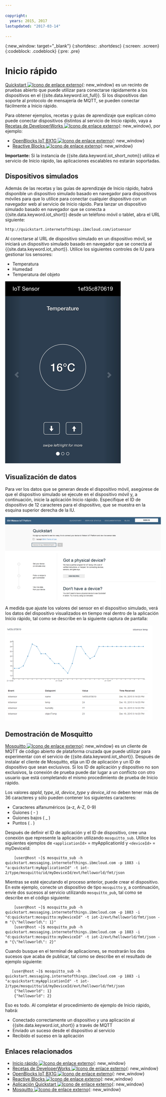 ```yaml
---

copyright:
  years: 2015, 2017
lastupdated: "2017-03-14"

---
```


{:new_window: target="_blank"}
{:shortdesc: .shortdesc}
{:screen: .screen}
{:codeblock: .codeblock}
{:pre: .pre}

# Inicio rápido

[Quickstart ![Icono de enlace externo](../../../../icons/launch-glyph.svg "Icono de enlace externo")](https://quickstart.internetofthings.ibmcloud.com/#/){: new_window} es un recinto de pruebas abierto que puede utilizar para conectarse rápidamente a los dispositivos en el {{site.data.keyword.iot_full}}. Si los dispositivos dan soporte al protocolo de mensajería de MQTT, se pueden conectar fácilmente a Inicio rápido.

Para obtener ejemplos, recetas y guías de aprendizaje que explican cómo puede conectar dispositivos distintos al servicio de Inicio rápido, vaya a [Recetas de DeveloperWorks ![Icono de enlace externo](../../../../icons/launch-glyph.svg "Icono de enlace externo")](https://developer.ibm.com/recipes/){: new_window}, por ejemplo:

- [OpenBlocks IoT BX1G ![Icono de enlace externo](../../../../icons/launch-glyph.svg "Icono de enlace externo")](https://developer.ibm.com/recipes/tutorials/openblocks-iot-bx1g-for-iot-foundation-quickstart/){: new_window}
- [Reactive Blocks ![Icono de enlace externo](../../../../icons/launch-glyph.svg "Icono de enlace externo")](https://developer.ibm.com/recipes/tutorials/reactive-blocks-and-java-to-iot-foundation-part-1-quickstart/){: new_window}


**Importante:** Si la instancia de {{site.data.keyword.iot_short_notm}} utiliza el servicio de Inicio rápido, las aplicaciones escalables no estarán soportadas.

## Dispositivos simulados

Además de las recetas y las guías de aprendizaje de Inicio rápido, habrá disponible un dispositivo simulado basado en navegador para dispositivos móviles para que lo utilice para conectar cualquier dispositivo con un navegador web al servicio de Inicio rápido. Para lanzar un dispositivo simulado basado en navegador que se conecta a {{site.data.keyword.iot_short}} desde un teléfono móvil o tablet, abra el URL siguiente:

```
http://quickstart.internetofthings.ibmcloud.com/iotsensor
```

Al conectarse al URL de dispositivo simulado en un dispositivo móvil, se iniciará un dispositivo simulado basado en navegador que se conecta al {{site.data.keyword.iot_short}}. Utilice los siguientes controles de IU para gestionar los sensores:

- Temperatura
- Humedad
- Temperatura del objeto


![imagen](iotsensor.png)

## Visualización de datos

Para ver los datos que se generan desde el dispositivo móvil, asegúrese de que el dispositivo simulado se ejecute en el dispositivo móvil y, a continuación, inicie la aplicación Inicio rápido. Especifique el ID de dispositivo de 12 caracteres para el dispositivo, que se muestra en la esquina superior derecha de la IU.

![imagen](quickstart.png)

A medida que ajuste los valores del sensor en el dispositivo simulado, verá los datos del dispositivo visualizados en tiempo real dentro de la aplicación Inicio rápido, tal como se describe en la siguiente captura de pantalla:

![imagen](iotsensor_data.png)


## Demostración de Mosquitto

[Mosquitto ![Icono de enlace externo](../../../../icons/launch-glyph.svg "Icono de enlace externo")](http://mosquitto.org/){: new_window} es un cliente de MQTT de código abierto de plataforma cruzada que puede utilizar para experimentar con el servicio de {{site.data.keyword.iot_short}}. Después de instalar el cliente de Mosquitto, elija un ID de aplicación y un ID de dispositivo que sean exclusivos. Si los ID de aplicación y dispositivo no son exclusivos, la conexión de prueba puede dar lugar a un conflicto con otro usuario que está completando el mismo procedimiento de prueba de Inicio rápido.

Los valores *appId*, *type_id*, *device_type* y *device_id* no deben tener más de 36 caracteres y sólo pueden contener los siguientes caracteres:
- Caracteres alfanuméricos (a-z, A-Z, 0-9)
- Guiones ( - )
- Guiones bajos ( _ )
- Puntos ( . )

Después de definir el ID de aplicación y el ID de dispositivo, cree una conexión que represente la aplicación utilizando `mosquitto_sub`. Utilice los siguientes ejemplos de `<applicationId>` = myApplicationId y `<deviceId>` = myDeviceId:
```
    [user@host ~]$ mosquitto_sub -h quickstart.messaging.internetofthings.ibmcloud.com -p 1883 -i "a:quickstart:myApplicationId" -t iot-2/type/mosquitto/id/myDeviceId/evt/helloworld/fmt/json

```

Mientras se esté ejecutando el proceso anterior, puede crear el dispositivo. En este ejemplo, conecte un dispositivo de tipo `mosquitto` y, a continuación, envíe dos sucesos al servicio utilizando `mosquitto_pub`, tal como se describe en el código siguiente:

```
    [user@host ~]$ mosquitto_pub -h quickstart.messaging.internetofthings.ibmcloud.com -p 1883 -i "d:quickstart:mosquitto:myDeviceId" -t iot-2/evt/helloworld/fmt/json -m "{\"helloworld\": 1}"
    [user@host ~]$ mosquitto_pub -h quickstart.messaging.internetofthings.ibmcloud.com -p 1883 -i "d:quickstart:mosquitto:myDeviceId" -t iot-2/evt/helloworld/fmt/json -m "{\"helloworld\": 2}"
```
Cuando busque en el terminal de aplicaciones, se mostrarán los dos sucesos que acaba de publicar, tal como se describe en el resultado de ejemplo siguiente:

```
   [user@host ~]$ mosquitto_sub -h quickstart.messaging.internetofthings.ibmcloud.com -p 1883 -i "a:quickstart:myApplicationId" -t iot-2/type/mosquitto/id/myDeviceId/evt/helloworld/fmt/json
    {"helloworld": 1}
    {"helloworld": 2}
```

Eso es todo. Al completar el procedimiento de ejemplo de Inicio rápido, habrá:
- Conectado correctamente un dispositivo y una aplicación al {{site.data.keyword.iot_short}} a través de MQTT
- Enviado un suceso desde el dispositivo al servicio
- Recibido el suceso en la aplicación


## Enlaces relacionados

- [Inicio rápido ![Icono de enlace externo](../../../../icons/launch-glyph.svg "Icono de enlace externo")](https://quickstart.internetofthings.ibmcloud.com){: new_window}
- [Recetas de DeveloperWorks ![Icono de enlace externo](../../../../icons/launch-glyph.svg "Icono de enlace externo")](https://developer.ibm.com/recipes){: new_window}
- [OpenBlocks IoT BX1G ![Icono de enlace externo](../../../../icons/launch-glyph.svg "Icono de enlace externo")](https://developer.ibm.com/recipes/tutorials/openblocks-iot-bx1g-for-iot-foundation-quickstart/){: new_window}
- [Reactive Blocks ![Icono de enlace externo](../../../../icons/launch-glyph.svg "Icono de enlace externo")](https://developer.ibm.com/recipes/tutorials/reactive-blocks-and-java-to-iot-foundation-part-1-quickstart/){: new_window}
- [Aplicación Quickstart ![Icono de enlace externo](../../../../icons/launch-glyph.svg "Icono de enlace externo")](http://quickstart.internetofthings.ibmcloud.com){: new_window}
- [Mosquitto ![Icono de enlace externo](../../../../icons/launch-glyph.svg "Icono de enlace externo")](http://mosquitto.org/){: new_window}
